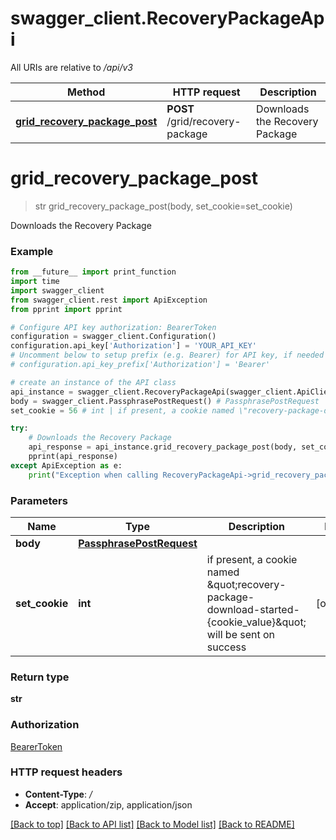 # swagger_client.RecoveryPackageApi

All URIs are relative to */api/v3*

Method | HTTP request | Description
------------- | ------------- | -------------
[**grid_recovery_package_post**](RecoveryPackageApi.md#grid_recovery_package_post) | **POST** /grid/recovery-package | Downloads the Recovery Package

# **grid_recovery_package_post**
> str grid_recovery_package_post(body, set_cookie=set_cookie)

Downloads the Recovery Package

### Example
```python
from __future__ import print_function
import time
import swagger_client
from swagger_client.rest import ApiException
from pprint import pprint

# Configure API key authorization: BearerToken
configuration = swagger_client.Configuration()
configuration.api_key['Authorization'] = 'YOUR_API_KEY'
# Uncomment below to setup prefix (e.g. Bearer) for API key, if needed
# configuration.api_key_prefix['Authorization'] = 'Bearer'

# create an instance of the API class
api_instance = swagger_client.RecoveryPackageApi(swagger_client.ApiClient(configuration))
body = swagger_client.PassphrasePostRequest() # PassphrasePostRequest | 
set_cookie = 56 # int | if present, a cookie named \"recovery-package-download-started-{cookie_value}\" will be sent on success (optional)

try:
    # Downloads the Recovery Package
    api_response = api_instance.grid_recovery_package_post(body, set_cookie=set_cookie)
    pprint(api_response)
except ApiException as e:
    print("Exception when calling RecoveryPackageApi->grid_recovery_package_post: %s\n" % e)
```

### Parameters

Name | Type | Description  | Notes
------------- | ------------- | ------------- | -------------
 **body** | [**PassphrasePostRequest**](PassphrasePostRequest.md)|  | 
 **set_cookie** | **int**| if present, a cookie named \&quot;recovery-package-download-started-{cookie_value}\&quot; will be sent on success | [optional] 

### Return type

**str**

### Authorization

[BearerToken](../README.md#BearerToken)

### HTTP request headers

 - **Content-Type**: */*
 - **Accept**: application/zip, application/json

[[Back to top]](#) [[Back to API list]](../README.md#documentation-for-api-endpoints) [[Back to Model list]](../README.md#documentation-for-models) [[Back to README]](../README.md)

